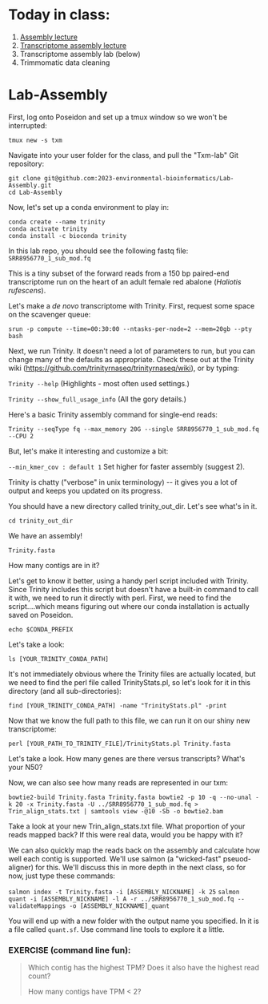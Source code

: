 # Today in class:

1. [Assembly lecture](https://docs.google.com/presentation/d/19fLb5RsHCdPkPE5QT7y7EJNzvQ2R4d8fH94HHrAu04c/edit#slide=id.p)
3. [Transcriptome assembly lecture](https://docs.google.com/presentation/d/11oK2w1xru0Ih-6tta43E70rnnN49GNv-FydPjlywROk/edit)
4. Transcriptome assembly lab (below)
5. Trimmomatic data cleaning

# Lab-Assembly

First, log onto Poseidon and set up a tmux window so we won't be interrupted:

`tmux new -s txm`

Navigate into your user folder for the class, and pull the "Txm-lab" Git repository:

```
git clone git@github.com:2023-environmental-bioinformatics/Lab-Assembly.git
cd Lab-Assembly
```

Now, let's set up a conda environment to play in:

```
conda create --name trinity
conda activate trinity
conda install -c bioconda trinity
```

In this lab repo, you should see the following fastq file:
`SRR8956770_1_sub_mod.fq`

This is a tiny subset of the forward reads from a 150 bp paired-end transcriptome run on the heart of an adult female red abalone (*Haliotis rufescens*).

Let's make a *de novo* transcriptome with Trinity. First, request some space on the scavenger queue:

`srun -p compute --time=00:30:00 --ntasks-per-node=2 --mem=20gb --pty bash`

Next, we run Trinity. It doesn't need a lot of parameters to run, but you can change many of the defaults as appropriate. Check these out at the Trinity wiki (https://github.com/trinityrnaseq/trinityrnaseq/wiki), or by typing:

`Trinity --help`
(Highlights - most often used settings.)

`Trinity --show_full_usage_info`
(All the gory details.)

Here's a basic Trinity assembly command for single-end reads:

`Trinity --seqType fq --max_memory 20G --single SRR8956770_1_sub_mod.fq --CPU 2`

But, let's make it interesting and customize a bit:

`--min_kmer_cov : default 1` Set higher for faster assembly (suggest 2).

Trinity is chatty ("verbose" in unix terminology) -- it gives you a lot of output and keeps you updated on its progress.

You should have a new directory called trinity_out_dir. Let's see what's in it.

`cd trinity_out_dir`

We have an assembly!

`Trinity.fasta`

How many contigs are in it?

Let's get to know it better, using a handy perl script included with Trinity. Since Trinity includes this script but doesn't have a built-in command to call it with, we need to run it directly with perl. First, we need to find the script....which means figuring out where our conda installation is actually saved on Poseidon.

`echo $CONDA_PREFIX`

Let's take a look:

`ls [YOUR_TRINITY_CONDA_PATH]`

It's not immediately obvious where the Trinity files are actually located, but we need to find the perl file called TrinityStats.pl, so let's look for it in this directory (and all sub-directories):

`find [YOUR_TRINITY_CONDA_PATH] -name "TrinityStats.pl" -print`

Now that we know the full path to this file, we can run it on our shiny new transcriptome:

`perl [YOUR_PATH_TO_TRINITY_FILE]/TrinityStats.pl Trinity.fasta`

Let's take a look. How many genes are there versus transcripts? What's your N50?

Now, we can also see how many reads are represented in our txm:

`bowtie2-build Trinity.fasta Trinity.fasta
bowtie2 -p 10 -q --no-unal -k 20 -x Trinity.fasta -U ../SRR8956770_1_sub_mod.fq > Trin_align_stats.txt | samtools view -@10 -Sb -o bowtie2.bam`

Take a look at your new Trin_align_stats.txt file. What proportion of your reads mapped back? If this were real data, would you be happy with it?

We can also quickly map the reads back on the assembly and calculate how well each contig is supported. We'll use salmon (a "wicked-fast" pseuod-aligner) for this. We'll discuss this in more depth in the next class, so for now, just type these commands:

`salmon index -t Trinity.fasta -i [ASSEMBLY_NICKNAME] -k 25`
`salmon quant -i [ASSEMBLY_NICKNAME] -l A -r ../SRR8956770_1_sub_mod.fq --validateMappings -o [ASSEMBLY_NICKNAME]_quant`

You will end up with a new folder with the output name you specified. In it is a file called `quant.sf`. Use command line tools to explore it a little.

### EXERCISE (command line fun):
>
>Which contig has the highest TPM? Does it also have the highest read count?
>
>How many contigs have TPM < 2?
